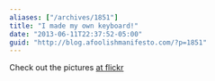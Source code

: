 ```yaml
---
aliases: ["/archives/1851"]
title: "I made my own keyboard!"
date: "2013-06-11T22:37:52-05:00"
guid: "http://blog.afoolishmanifesto.com/?p=1851"
---
```

Check out the pictures [at flickr](https://www.flickr.com/photos/frew/sets/72157634071480075/)
